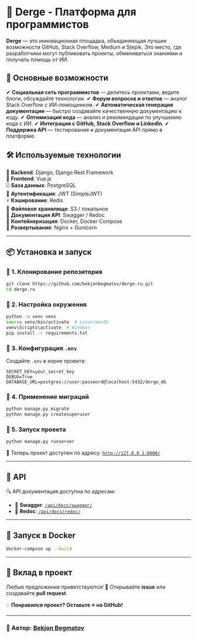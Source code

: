 # 🌟 Derge - Платформа для программистов

**Derge** — это инновационная площадка, объединяющая лучшие возможности GitHub, Stack Overflow, Medium и Stepik. Это место, где разработчики могут публиковать проекты, обмениваться знаниями и получать помощь от ИИ.

## 🚀 Основные возможности
✔ **Социальная сеть программистов** — делитесь проектами, ведите блоги, обсуждайте технологии.
✔ **Форум вопросов и ответов** — аналог Stack Overflow с ИИ-помощником.
✔ **Автоматическая генерация документации** — быстро создавайте качественную документацию к коду.
✔ **Оптимизация кода** — анализ и рекомендации по улучшению кода с ИИ.
✔ **Интеграция с GitHub, Stack Overflow и LinkedIn**.
✔ **Поддержка API** — тестирование и документация API прямо в платформе.

## 🛠 Используемые технологии
🎯 **Backend**: Django, Django Rest Framework  
🎨 **Frontend**: Vue.js  
🗄 **База данных**: PostgreSQL  
🔑 **Аутентификация**: JWT (SimpleJWT)  
⚡ **Кэширование**: Redis  
📂 **Файловое хранилище**: S3 / локальное  
📜 **Документация API**: Swagger / Redoc  
🐳 **Контейнеризация**: Docker, Docker Compose  
🚀 **Развертывание**: Nginx + Gunicorn  

---

## 📦 Установка и запуск
### 🔹 1. Клонирование репозитория
```bash
git clone https://github.com/bekjonbegmatov/derge.ru.git
cd derge.ru
```
### 🔹 2. Настройка окружения
```bash
python -m venv venv
source venv/bin/activate  # Linux/macOS
venv\Scripts\activate  # Windows
pip install -r requirements.txt
```
### 🔹 3. Конфигурация `.env`
Создайте `.env` в корне проекта:
```env
SECRET_KEY=your_secret_key
DEBUG=True
DATABASE_URL=postgres://user:password@localhost:5432/derge_db
```
### 🔹 4. Применение миграций
```bash
python manage.py migrate
python manage.py createsuperuser
```
### 🔹 5. Запуск проекта
```bash
python manage.py runserver
```
📌 Теперь проект доступен по адресу: [`http://127.0.0.1:8000/`](http://127.0.0.1:8000/)

---

## 📖 API
🔍 API документация доступна по адресам:
- 📜 **Swagger**: [`/api/docs/swagger/`](http://127.0.0.1:8000/api/docs/swagger/)
- 📘 **Redoc**: [`/api/docs/redoc/`](http://127.0.0.1:8000/api/docs/redoc/)

---

## 🐳 Запуск в Docker
```bash
docker-compose up --build
```

---

## 🤝 Вклад в проект
Любые предложения приветствуются! 🚀 Открывайте **issue** или создавайте **pull request**. 

💡 **Понравился проект? Оставьте ⭐ на GitHub!**

---

### 📌 Автор: [Bekjon Begmatov](https://github.com/bekjonbegmatov)

